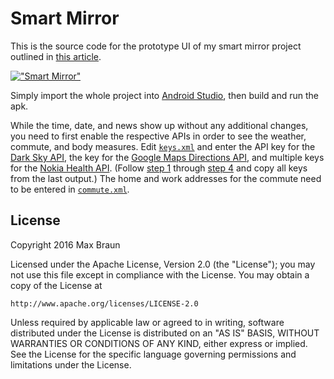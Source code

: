 # Smart Mirror

This is the source code for the prototype UI of my smart mirror project outlined in [this article](https://medium.com/@maxbraun/my-bathroom-mirror-is-smarter-than-yours-94b21c6671ba#.4exmyxt0w).

[!["Smart Mirror"](mirror.jpg)](https://medium.com/@maxbraun/my-bathroom-mirror-is-smarter-than-yours-94b21c6671ba#.4exmyxt0w)

Simply import the whole project into [Android Studio](http://developer.android.com/tools/studio/index.html), then build and run the apk.

While the time, date, and news show up without any additional changes, you need to first enable the respective APIs in order to see the weather, commute, and body measures. Edit [`keys.xml`](app/src/main/res/values/keys.xml) and enter the API key for the [Dark Sky API](https://darksky.net/dev/), the key for the [Google Maps Directions API](https://developers.google.com/maps/documentation/directions/), and multiple keys for the [Nokia Health API](https://developer.health.nokia.com/api). (Follow [step 1](https://developer.health.nokia.com/api#step1) through [step 4](https://developer.health.nokia.com/api#step4) and copy all keys from the last output.) The home and work addresses for the commute need to be entered in [`commute.xml`](app/src/main/res/values/commute.xml).

## License

Copyright 2016 Max Braun

Licensed under the Apache License, Version 2.0 (the "License");
you may not use this file except in compliance with the License.
You may obtain a copy of the License at

    http://www.apache.org/licenses/LICENSE-2.0

Unless required by applicable law or agreed to in writing, software
distributed under the License is distributed on an "AS IS" BASIS,
WITHOUT WARRANTIES OR CONDITIONS OF ANY KIND, either express or implied.
See the License for the specific language governing permissions and
limitations under the License.
